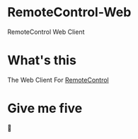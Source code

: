 # RemoteControl-Web
RemoteControl Web Client

# What's this
The Web Client For [RemoteControl](https://github.com/yeetor/AndroidControl)

# Give me five
🤗

